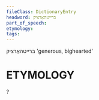 ```yaml
---
fileClass: DictionaryEntry
headword: ברייטהאַרציק
part_of_speech: 
etymology: 
tags: 
---
```

ברייטהאַרציק
'generous, bighearted'

ETYMOLOGY
===========
?

